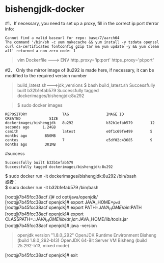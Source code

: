 # bishengjdk-docker

#1、If necessary, you need to set up a proxy, fill in the correct ip:port
#error info:
```
Cannot find a valid baseurl for repo: base/7/aarch64
The command '/bin/sh -c yum makecache && yum install -y tzdata openssl curl ca-certificates fontconfig gzip tar && yum update -y && yum clean all' returned a non-zero code: 1
```
> vim Dockerfile ---> ENV http_proxy='ip:port' https_proxy='pi:port'


#2、 Only the mirror image of 8u292 is made here, if necessary, it can be modified to the required version number
> build_latest.sh--->jdk_versions
$ bash build_latest.sh
> Successfully built b32b1efab579
> Successfully tagged dockerimages/bishengjdk:8u292

>$ sudo docker images
```
REPOSITORY                TAG                 IMAGE ID            CREATED             SIZE
dockerimages/bishengjdk   8u292               b32b1efab579        12 seconds ago      1.24GB
csmith                    latest              e0f1c69fe499        5 months ago        850MB
centos                    7                   e5df02c43685        9 months ago        301MB
```
#success
```
Successfully built b32b1efab579
Successfully tagged dockerimages/bishengjdk:8u292
```

$ sudo docker run -it dockerimages/bishengjdk:8u292 /bin/bash  
或者：  
$ sudo docker run -it b32b1efab579 /bin/bash 

[root@7b45fcc38acf /]# cd opt/java/openjdk/  
[root@7b45fcc38acf openjdk]# export JAVA_HOME=`pwd`  
[root@7b45fcc38acf openjdk]# export PATH=$JAVA_HOME/bin:$PATH  
[root@7b45fcc38acf openjdk]# export CLASSPATH=.:$JAVA_HOME/lib/dt.jar:$JAVA_HOME/lib/tools.jar  
[root@7b45fcc38acf openjdk]# java -version  
> openjdk version "1.8.0_292"
> OpenJDK Runtime Environment Bisheng (build 1.8.0_292-b13)
> OpenJDK 64-Bit Server VM Bisheng (build 25.292-b13, mixed mode)

[root@7b45fcc38acf openjdk]# exit 
